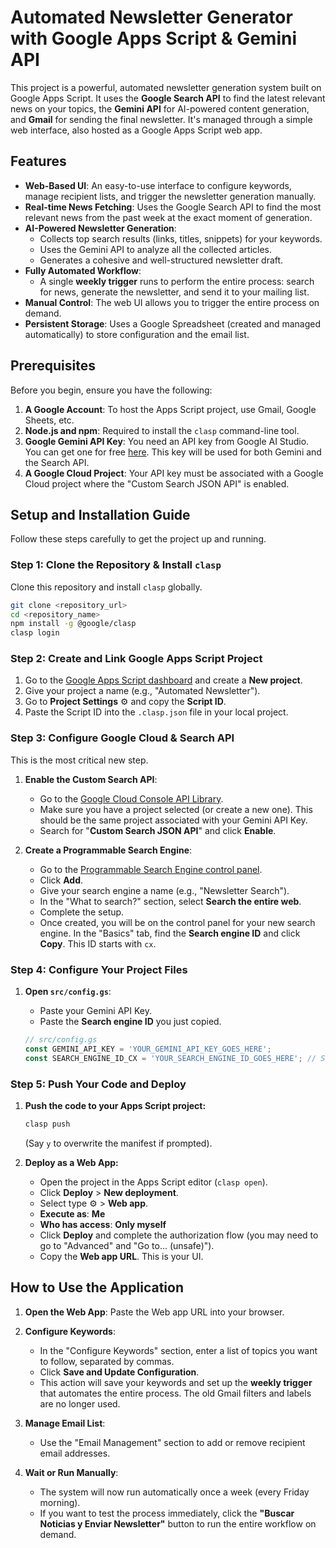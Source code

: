 # Automated Newsletter Generator with Google Apps Script & Gemini API

This project is a powerful, automated newsletter generation system built on Google Apps Script. It uses the **Google Search API** to find the latest relevant news on your topics, the **Gemini API** for AI-powered content generation, and **Gmail** for sending the final newsletter. It's managed through a simple web interface, also hosted as a Google Apps Script web app.

## Features

-   **Web-Based UI**: An easy-to-use interface to configure keywords, manage recipient lists, and trigger the newsletter generation manually.
-   **Real-time News Fetching**: Uses the Google Search API to find the most relevant news from the past week at the exact moment of generation.
-   **AI-Powered Newsletter Generation**:
    -   Collects top search results (links, titles, snippets) for your keywords.
    -   Uses the Gemini API to analyze all the collected articles.
    -   Generates a cohesive and well-structured newsletter draft.
-   **Fully Automated Workflow**:
    -   A single **weekly trigger** runs to perform the entire process: search for news, generate the newsletter, and send it to your mailing list.
-   **Manual Control**: The web UI allows you to trigger the entire process on demand.
-   **Persistent Storage**: Uses a Google Spreadsheet (created and managed automatically) to store configuration and the email list.

## Prerequisites

Before you begin, ensure you have the following:

1.  **A Google Account**: To host the Apps Script project, use Gmail, Google Sheets, etc.
2.  **Node.js and npm**: Required to install the `clasp` command-line tool.
3.  **Google Gemini API Key**: You need an API key from Google AI Studio. You can get one for free [here](https://aistudio.google.com/app/apikey). This key will be used for both Gemini and the Search API.
4.  **A Google Cloud Project**: Your API key must be associated with a Google Cloud project where the "Custom Search JSON API" is enabled.

## Setup and Installation Guide

Follow these steps carefully to get the project up and running.

### Step 1: Clone the Repository & Install `clasp`

Clone this repository and install `clasp` globally.

```bash
git clone <repository_url>
cd <repository_name>
npm install -g @google/clasp
clasp login
```

### Step 2: Create and Link Google Apps Script Project

1.  Go to the [Google Apps Script dashboard](https://script.google.com/home) and create a **New project**.
2.  Give your project a name (e.g., "Automated Newsletter").
3.  Go to **Project Settings** ⚙️ and copy the **Script ID**.
4.  Paste the Script ID into the `.clasp.json` file in your local project.

### Step 3: Configure Google Cloud & Search API

This is the most critical new step.

1.  **Enable the Custom Search API**:
    -   Go to the [Google Cloud Console API Library](https://console.cloud.google.com/apis/library).
    -   Make sure you have a project selected (or create a new one). This should be the same project associated with your Gemini API Key.
    -   Search for "**Custom Search JSON API**" and click **Enable**.

2.  **Create a Programmable Search Engine**:
    -   Go to the [Programmable Search Engine control panel](https://programmablesearchengine.google.com/controlpanel/all).
    -   Click **Add**.
    -   Give your search engine a name (e.g., "Newsletter Search").
    -   In the "What to search?" section, select **Search the entire web**.
    -   Complete the setup.
    -   Once created, you will be on the control panel for your new search engine. In the "Basics" tab, find the **Search engine ID** and click **Copy**. This ID starts with `cx`.

### Step 4: Configure Your Project Files

1.  **Open `src/config.gs`**:
    -   Paste your Gemini API Key.
    -   Paste the **Search engine ID** you just copied.

    ```javascript
    // src/config.gs
    const GEMINI_API_KEY = 'YOUR_GEMINI_API_KEY_GOES_HERE';
    const SEARCH_ENGINE_ID_CX = 'YOUR_SEARCH_ENGINE_ID_GOES_HERE'; // Starts with 'cx'
    ```

### Step 5: Push Your Code and Deploy

1.  **Push the code to your Apps Script project:**
    ```bash
    clasp push
    ```
    (Say `y` to overwrite the manifest if prompted).

2.  **Deploy as a Web App:**
    -   Open the project in the Apps Script editor (`clasp open`).
    -   Click **Deploy** > **New deployment**.
    -   Select type ⚙️ > **Web app**.
    -   **Execute as**: **Me**
    -   **Who has access**: **Only myself**
    -   Click **Deploy** and complete the authorization flow (you may need to go to "Advanced" and "Go to... (unsafe)").
    -   Copy the **Web app URL**. This is your UI.

## How to Use the Application

1.  **Open the Web App**: Paste the Web app URL into your browser.

2.  **Configure Keywords**:
    -   In the "Configure Keywords" section, enter a list of topics you want to follow, separated by commas.
    -   Click **Save and Update Configuration**.
    -   This action will save your keywords and set up the **weekly trigger** that automates the entire process. The old Gmail filters and labels are no longer used.

3.  **Manage Email List**:
    -   Use the "Email Management" section to add or remove recipient email addresses.

4.  **Wait or Run Manually**:
    -   The system will now run automatically once a week (every Friday morning).
    -   If you want to test the process immediately, click the **"Buscar Noticias y Enviar Newsletter"** button to run the entire workflow on demand.
